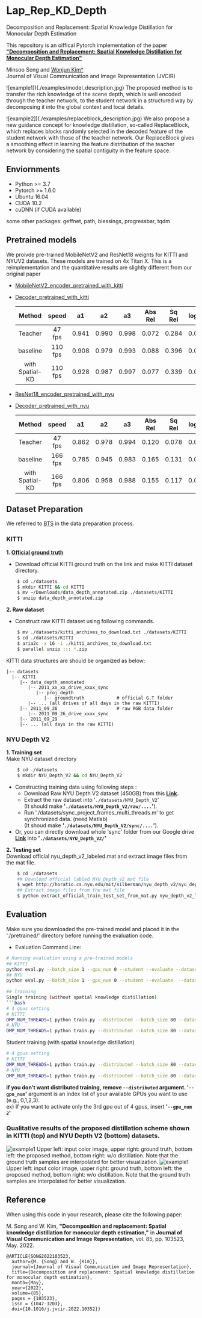 # Lap_Rep_KD_Depth
Decomposition and Replacement: Spatial Knowledge Distillation for Monocular Depth Estimation

This repository is an oiffical Pytorch implementation of the paper [**"Decomposition and Replacement: Spatial Knowledge Distillation for Monocular Depth Estimation"**](https://www.sciencedirect.com/science/article/abs/pii/S1047320322000669)

Minsoo Song and [Wonjun Kim*](https://sites.google.com/view/dcvl)  
Journal of Visual Communication and Image Representation (JVCIR)

![example1])(./examples/model_description.jpg)
The proposed method is to transfer the rich knowledge of the scene depth, which is well encoded through the teacher network, to the student network in a structured way by decomposing it into the global context and local details.

![example2])(./examples/replaceblock_description.jpg)
We also propose a new guidance concept for knowledge distillation, so-called ReplaceBlock, which replaces blocks randomly selected in the decoded feature of the student network with those of the teacher network. Our ReplaceBlock gives a smoothing effect in learning the feature distribution of the teacher network by considering the spatial contiguity in the feature space.

## Enviornments

* Python >= 3.7
* Pytorch >= 1.6.0
* Ubuntu 16.04
* CUDA 10.2
* cuDNN (if CUDA available)

some other packages: geffnet, path, blessings, progressbar, tqdm

## Pretrained models
We proivde pre-trained MobileNetV2 and ResNet18 weights for KITTI and NYUV2 datasets. These models are trained on 4x Titan X. This is a reimplementation and the quantitative results are slightly different from our original paper
* [MobileNetV2_encoder_pretrained_with_kitti](https://1drv.ms/u/s!An562j_-CwpPgjWOAYq9lJc-QBdt?e=GuLfOI)
* [Decoder_pretrained_with_kitti](https://1drv.ms/u/s!An562j_-CwpPgjPyqk-_WOq6nx-X?e=HmH8cV)

   |Method          | speed  |  a1   |  a2   |  a3   | Abs Rel | Sq Rel | log10 | RMSE  | RMSE log |
   | :---:          | :---:  | :---: | :---: | :---: | :-----: | :----: | :---: | :---: | :------: |
   |Teacher         | 47 fps  | 0.941 | 0.990 | 0.998 |  0.072  | 0.284  | 0.030 | 2.760 |  0.109   |
   |baseline        | 110 fps | 0.908 | 0.979 | 0.993 |  0.088  | 0.396  | 0.038 | 3.294 |  0.135   |
   |with Spatial-KD | 110 fps | 0.928 | 0.987 | 0.997 |  0.077  | 0.339  | 0.033 | 3.084 |  0.118   |

* [ResNet18_encoder_pretrained_with_nyu](https://1drv.ms/u/s!An562j_-CwpPgjTGiOynIUxLpcoc?e=FS0164)
* [Decoder_pretrained_with_nyu](https://1drv.ms/u/s!An562j_-CwpPgjKEfNNaw4s4LZsw?e=zP2b0b)

   |Method          | speed  |  a1   |  a2   |  a3   | Abs Rel | Sq Rel | log10 | RMSE  | RMSE log |
   | :---:          | :---:  | :---: | :---: | :---: | :-----: | :----: | :---: | :---: | :------: |
   |Teacher         | 47 fps  | 0.862 | 0.978 | 0.994 |  0.120  | 0.078  | 0.050 | 0.431 |  0.151   |
   |baseline        | 166 fps | 0.785 | 0.945 | 0.983 |  0.165  | 0.131  | 0.068 | 0.533 |  0.193   |
   |with Spatial-KD | 166 fps | 0.806 | 0.958 | 0.988 |  0.155  | 0.117  | 0.063 | 0.500 |  0.185   |

## Dataset Preparation
We referred to [BTS](https://github.com/cogaplex-bts/bts) in the data preparation process.

### KITTI
**1. [Official ground truth](http://www.cvlibs.net/download.php?file=data_depth_annotated.zip)**  
   * Download official KITTI ground truth on the link and make KITTI dataset directory.
```bash
    $ cd ./datasets
    $ mkdir KITTI && cd KITTI
    $ mv ~/Downloads/data_depth_annotated.zip ./datasets/KITTI
    $ unzip data_depth_annotated.zip
```
**2. Raw dataset**  
   * Construct raw KITTI dataset using following commands.
```bash
    $ mv ./datasets/kitti_archives_to_download.txt ./datasets/KITTI
    $ cd ./datasets/KITTI
    $ aria2c -x 16 -i ./kitti_archives_to_download.txt
    $ parallel unzip ::: *.zip
```
KITTI data structures are should be organized as below:                           

    |-- datasets
      |-- KITTI
         |-- data_depth_annotated  
            |-- 2011_xx_xx_drive_xxxx_sync
               |-- proj_depth  
                  |-- groundtruth            # official G.T folder
            |-- ... (all drives of all days in the raw KITTI)  
         |-- 2011_09_26                      # raw RGB data folder  
            |-- 2011_09_26_drive_xxxx_sync
         |-- 2011_09_29
         |-- ... (all days in the raw KITTI)
         
 ### NYU Depth V2
**1. Training set**  
    Make NYU dataset directory
```bash
    $ cd ./datasets
    $ mkdir NYU_Depth_V2 && cd NYU_Depth_V2
```
* Constructing training data using following steps :
    * Download Raw NYU Depth V2 dataset (450GB) from this **[Link](http://horatio.cs.nyu.edu/mit/silberman/nyu_depth_v2/nyu_depth_v2_raw.zip).**  
    * Extract the raw dataset into '`./datasets/NYU_Depth_V2`'  
    (It should make **'`./datasets/NYU_Depth_V2/raw/....`'**).  
    * Run './datasets/sync_project_frames_multi_threads.m' to get synchronized data. (need Matlab)  
    (It shoud make **'`./datasets/NYU_Depth_V2/sync/....`'**).  
* Or, you can directly download whole 'sync' folder from our Google drive **[Link](https://drive.google.com/file/d/106oW6C7dfLHQYCNXZw9pn9q61ewNIZV1/view?usp=sharing)** into **'`./datasets/NYU_Depth_V2/`'**

**2. Testing set**  
    Download official nyu_depth_v2_labeled.mat and extract image files from the mat file.
```bash
    $ cd ./datasets
    ## Download official labled NYU_Depth_V2 mat file
    $ wget http://horatio.cs.nyu.edu/mit/silberman/nyu_depth_v2/nyu_depth_v2_labeled.mat
    ## Extract image files from the mat file
    $ python extract_official_train_test_set_from_mat.py nyu_depth_v2_labeled.mat splits.mat ./NYU_Depth_V2/official_splits/
```        

## Evaluation
Make sure you downloaded the pre-trained model and placed it in the './pretrained/' directory before running the evaluation code.
* Evaluation Command Line:
```bash
# Running evaluation using a pre-trained models
## KITTI
python eval.py --batch_size 1 --gpu_num 0 --student --evaluate --dataset KITTI --model MobileNetV2 --data_path      /your/workspace/KITTI/ --model_dir ./MobileNet_encoder_pretrained_KITTI.pkl --decoder_dir ./decoder_pretrained_KITTI.pkl
## NYU
python eval.py --batch_size 1 --gpu_num 0 --student --evaluate  --dataset NYU --model ResNet18 --data_path /your/workspace/NYU_Depth_V2/official_splits/test --model_dir ./ResNet18_encoder_pretrained_NYU.pkl --decoder_dir ./decoder_pretrained_NYU.pkl
    
## Training
Single training (without spatial knowledge distillation)
```bash
# 4 gpus setting
# KITTI
OMP_NUM_THREADS=1 python train.py --distributed --batch_size 80 --dataset KITTI --data_path /your/workspace/KITTI --mode Single_training --epochs 50 --model MobileNetV2 --gpu_num 0,1,2,3
# NYU
OMP_NUM_THREADS=1 python train.py --distributed --batch_size 80 --dataset NYU --data_path /your/workspace/NYU_Depth_V2/sync --mode Single_training --epochs 50 --model MobileNetV2 --gpu_num 0,1,2,3
```

Student training (with spatial knowledge distillation)
```bash
# 4 gpus setting
# KITTI
OMP_NUM_THREADS=1 python train.py --distributed --batch_size 80 --dataset KITTI --data_path /your/workspace/KITTI --model_encoder_dir ./ResNext_single_best_encoder.pkl --model_decoder_dir ./ResNext_single_best_decoder.pkl --mode Student_training --epochs 50 --T_model ResNext101 --model MobileNetV2 --gpu_num 0,1,2,3
# NYU
OMP_NUM_THREADS=1 python train.py --distributed --batch_size 80 --dataset NYU --data_path /your/workspace/NYU_Depth_V2/sync --model_encoder_dir ./ResNext_single_best_encoder.pkl --model_decoder_dir ./ResNext_single_best_decoder.pkl --mode Student_training --epochs 50 --T_model ResNext101 --model MobileNetV2 --gpu_num 0,1,2,3
```
**if you don't want distributed training, remove `--distributed` argument.
  '`--gpu_num`'** argument is an index list of your available GPUs you want to use (e.g., 0,1,2,3).  
  ex) If you want to activate only the 3rd gpu out of 4 gpus, insert **'`--gpu_num 2`'**

### Qualitative results of the proposed distillation scheme shown in KITTI (top) and NYU Depth V2 (bottom) datasets.
![example1](./examples/fig1.jpg)
Upper left: input color image, upper right: ground truth, bottom left: the proposed method, bottom right: w/o distillation. Note that the ground truth samples are interpolated for better visualization. 
![example1](./examples/fig2.jpg)
Upper left: input color image, upper right: ground truth, bottom left: the proposed method, bottom right: w/o distillation. Note that the ground truth samples are interpolated for better visualization. 

## Reference
When using this code in your research, please cite the following paper:  

M. Song and W. Kim, **"Decomposition and replacement: Spatial knowledge distillation for monocular depth estimation,"** in **Journal of Visual Communication and Image Representation**, vol. 85, pp. 103523, May. 2022.

```
@ARTICLE{SONG2022103523,
  author={M. {Song} and W. {Kim}},
  journal={Journal of Visual Communication and Image Representation}, 
  title={Decomposition and replacement: Spatial knowledge distillation for monocular depth estimation},
  month={May},
  year={2022},
  volume={85},
  pages = {103523},
  issn = {1047-3203},
  doi={10.1016/j.jvcir.2022.10352}}
```

